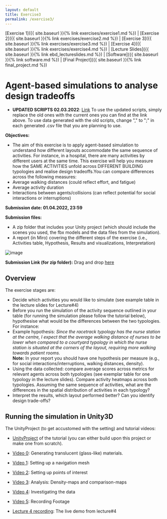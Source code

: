```yaml
---
layout: default
title: Exercise3
permalink: /exercise3/
---
```


[Exercise 1]({{ site.baseurl }}{% link exercises/exercise1.md %}) | [Exercise 2]({{ site.baseurl }}{% link exercises/exercise2.md %}) | [Exercise 3]({{ site.baseurl }}{% link exercises/exercise3.md %}) | [Exercise 4]({{ site.baseurl }}{% link exercises/exercise4.md %}) | [Lecture Slides]({{ site.baseurl }}{% link ebd_lectureslides.md %}) | [Software]({{ site.baseurl }}{% link software.md %}) | [Final Project]({{ site.baseurl }}{% link final_project.md %})

# Agent-based simulations to analyse design tradeoffs

- **UPDATED SCRIPTS 02.03.2022**: [Link](https://polybox.ethz.ch/index.php/s/e2gBjAAQ4NvMhkq)
  To use the updated scripts, simply replace the old ones with the current ones you can find at the link above. To use data generated with the old scripts, change ","   to ";" in each generated .csv file that you are planning to use.

**Objectives:** 
* The aim of this exercise is to apply agent-based simulation to understand how different layouts accommodate the same sequence of activities. For instance, in a hospital, there are many activities by different users at the same time. This exercise will help you measure how the SAME ACTIVITIES unfold across DIFFERENT BUILDING typologies and realise design tradeoffs.You can compare differences across the following measures: 
* Average walking distances (could reflect effort, and fatigue) 
* Average activity duration 
* Interactions between agents/collisions  (can reflect potential for social interactions or interruptions) 

**Submission date: 01.04.2022, 23:59**

**Submission files:** 
* A zip folder that includes your Unity project (which should include the scenes you used, the fbx models and the data files from the simulation).
* A report (in Miro) covering the different steps of the exercise (i.e., Activities table, Hypothesis, Results and visualizations, Interpretation) 

![image](/assets/images/exercise3/exc3.png)

**Submission Link (for zip folder):**  Drag and drop [here](https://polybox.ethz.ch/index.php/s/Iy3sePgdmvDPqpJ)

## Overview 
The exercise stages are:
* Decide which activities you would like to simulate (see example table in the lecture slides for Lecture#4) 
* Before you run the simulation of the activity sequence outlined in your table (for running the simulation please follow the tutorial below), hypothesise what would be the differences between the two typologies. For instance:
* Example hypothesis: *Since the racetrack typology has the nurse station at the centre, I expect that the average walking distance of nurses to be lower when compared to a courtyard typology in which the nurse station is situated at the corners of the layout, requiring more walking towards patient rooms.*  
**Note:** In your report you should have one hypothesis per measure (e.g., for social interactions/interruptions, walking distances, density).
* Using the data collected: compare average scores across metrics for relevant agents across both typologies (see exemplar table for one typology in the lecture slides). Compare activity heatmaps across both typologies. Assuming the same sequence of activities, what are the differences in the spatial distribution of activities in each typology?
* Interpret the results, which layout performed better? Can you identify design trade-offs? 

## Running the simulation in Unity3D

The UnityProject (to get accustomed with the setting) and tutorial videos:
* [UnityProject](https://polybox.ethz.ch/index.php/s/5d7Q5SuVqfbfTu1) of the tutorial (you can either build upon this project or make one from scratch). 

* [Video 0](https://polybox.ethz.ch/index.php/s/Agd17f5cJOecgkx): Generating translucent (glass-like) materials.
* [Video 1](https://polybox.ethz.ch/index.php/s/UROL3ktgfGo6QUL): Setting up a navigation mesh
* [Video 2](https://polybox.ethz.ch/index.php/s/6PTSvR9cjxw8YyN): Setting up points of interest
* [Video 3](https://polybox.ethz.ch/index.php/s/aZj6XDtanusYVxn): Analysis: Density-maps and comparison-maps
* [Video 4](https://polybox.ethz.ch/index.php/s/RC0akU9gzi1fcgg): Investigating the data
* [Video 5](https://polybox.ethz.ch/index.php/s/kHqzedOnTPVJEz7): Recording Footage
* [Lecture 4 recording](https://polybox.ethz.ch/index.php/s/5QFp1mn8hPam5mF): The live demo from lecture#4


